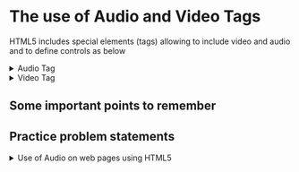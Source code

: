 # The use of Audio and Video Tags

HTML5 includes special elements (tags) allowing to include video and audio and to define controls as below

<details><summary>Audio Tag</summary>
<p>
  
**\<audio> -** The \<audio> tag allows you to embed/add audio files on Webpages
  - **Attributes of \<audio> Tag -**
  
  | Attribute | Values | Description |
  | --- | --- | --- |
  | autoplay | NA | autoplay on site load |
  | controls | NA | show audio controls |
  | loop | Value | start over again after end | 
  | muted | NA | specifies that the output be muted |
  | src | URL | URL of audio file to use |
     
<p>
</details>
<details><summary>Video Tag</summary>
<p>  
    
**\<video> -** The \<video> tag is used to embed video into your web page
  - **Attributes of \<audio> Tag -**
  
  | Attribute | Values | Description |
  | --- | --- | --- |
  | src | URL | URL of video file to embed |
  | autoplay | NA | autoplay on site load |
  | controls | NA | show video controls |
  | height | pixels | sets the height of the embed |
  | width  | pixels | sets the width of the embed |
  | loop | Value | start over again after end | 
  | muted | NA | specifies that the output be muted |
  | poster | URL | URL of the image to be set as the default cover image |
  | preload | auto, metadate, none | how to load the video when the webpage loads |
  
</p>    
</details>
  
## Some important points to remember

## Practice problem statements
  
<details><summary>Use of Audio on web pages using HTML5</summary>
<p>

```diff
- Question - 
  
+ Create a webpage to set up an audio file with controls. The file should play on browser load and again as soon as it ends
+ Create another webpage to set up multiple file formats for the same audio file. It should play automatically with controls. Browser must display the appropriate message when a specific file isn't supported.
```
```html
<!DOCTYPE html>
<html>
    <head>
        <title>Inserting Audio</title>
    </head>
    <body>
        <h1>Inserting Single Audio Source</h1>
        <audio controls autoplay loop src="\\C:\Users\Admin\Documents\test\stay.mp3">
            Not Supported
        </audio>
    </body>
</html>
```
```html
<!DOCTYPE html>
<html>
    <head>
        <title>Inserting Audio</title>
    </head>
    <body>
        <h1>Inserting Multiple Audio Source</h1>
        <audio controls autoplay>
            <source src="\\C:\Users\Admin\Documents\test\stay.mp3">
            <source src="\\C:\Users\Admin\Documents\test\stay.ogg">
            Not Supported
        </audio>
    </body>
</html>
```
